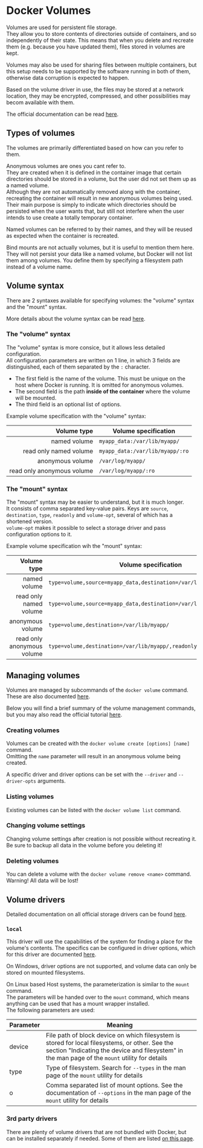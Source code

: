 # Docker Volumes

Volumes are used for persistent file storage.  
They allow you to store contents of directories outside of containers, and so independently of their state.
This means that when you delete and recreate them (e.g. because you have updated them), files stored in volumes are kept.

Volumes may also be used for sharing files between multiple containers, but this setup needs to be supported by the software running in both of them, otherwise data corruption is expected to happen.

Based on the volume driver in use, the files may be stored at a network location, they may be encrypted, compressed, and other possibilities may becom available with them.

The official documentation can be read [here](https://docs.docker.com/storage/volumes/).

## Types of volumes

The volumes are primarily differentiated based on how can you refer to them.

Anonymous volumes are ones you cant refer to.  
They are created when it is defined in the container image that certain directories should be stored in a volume, but the user did not set them up as a named volume.  
Although they are not automatically removed along with the container, recreating the container will result in new anonymous volumes being used.  
Their main purpose is simply to indicate which directories should be persisted when the user wants that, but still not interfere when the user intends to use create a totally temporary container.

Named volumes can be referred to by their names, and they will be reused as expected when the container is recreated.

Bind mounts are not actually volumes, but it is useful to mention them here.  
They will not persist your data like a named volume, but Docker will not list them among volumes.
You define them by specifying a filesystem path instead of a volume name.

## Volume syntax

There are 2 syntaxes available for specifying volumes: the "volume" syntax and the "mount" syntax.

More details about the volume syntax can be read [here](https://docs.docker.com/storage/volumes/#choose-the--v-or---mount-flag).

### The "volume" syntax

The "volume" syntax is more consice, but it allows less detailed configuration.  
All configuration parameters are written on 1 line, in which 3 fields are distinguished, each of them separated by the `:` character.
- The first field is the name of the volume. This must be unique on the host where Docker is running. It is omitted for anonymous volumes.
- The second field is the path **inside of the container** where the volume will be mounted.
- The third field is an optional list of options.

Example volume specification with the "volume" syntax:

|Volume type|Volume specification|
|---:|---|
|named volume|`myapp_data:/var/lib/myapp/`|
|read only named volume|`myapp_data:/var/lib/myapp/:ro`|
|anonymous volume|`/var/log/myapp/`|
|read only anonymous volume|`/var/log/myapp/:ro`|

### The "mount" syntax

The "mount" syntax may be easier to understand, but it is much longer.  
It consists of comma separated key-value pairs.
Keys are `source`, `destination`, `type`, `readonly` and `volume-opt`, several of which has a shortened version.  
`volume-opt` makes it possible to select a storage driver and pass configuration options to it. 

Example volume specification wih the "mount" syntax:

|Volume type|Volume specification|
|---:|---|
|named volume|`type=volume,source=myapp_data,destination=/var/lib/myapp/`|
|read only named volume|`type=volume,source=myapp_data,destination=/var/lib/myapp/,readonly`|
|anonymous volume|`type=volume,destination=/var/lib/myapp/`|
|read only anonymous volume|`type=volume,destination=/var/lib/myapp/,readonly`|

## Managing volumes

Volumes are managed by subcommands of the `docker volume` command. These are also documented [here](https://docs.docker.com/engine/reference/commandline/volume/).

Below you will find a brief summary of the volume management commands, but you may also read the official tutorial [here](https://docs.docker.com/network/network-tutorial-standalone/).

### Creating volumes

Volumes can be created with the `docker volume create [options] [name]` command.  
Omitting the `name` parameter will result in an anonymous volume being created.

A specific driver and driver options can be set with the `--driver` and `--driver-opts` arguments.

### Listing volumes
Existing volumes can be listed with the `docker volume list` command.

### Changing volume settings
Changing volume settings after creation is not possible without recreating it.  
Be sure to backup all data in the volume before you deleting it!

### Deleting volumes
You can delete a volume with the `docker volume remove <name>` command.  
Warning! All data will be lost!

## Volume drivers

Detailed documentation on all official storage drivers can be found [here](https://docs.docker.com/storage/storagedriver/).

### `local`
This driver will use the capabilities of the system for finding a place for the volume's contents. The specifics can be configured in driver options, which for this driver are documented [here](https://docs.docker.com/engine/reference/commandline/volume_create/#opt).

On Windows, driver options are not supported, and volume data can only be stored on mounted filesystems.

On Linux based Host systems, the parameterization is similar to the `mount` command.  
The parameters will be handed over to the `mount` command, which means anything can be used that has a mount wrapper installed.  
The following parameters are used:

|Parameter|Meaning|
|---|---|
|device|File path of block device on which filesystem is stored for local filesystems, or other. See the section "Indicating the device and filesystem" in the man page of the `mount` utility for details|
|type|Type of filesystem. Search for `--types` in the man page of the `mount` utility for details|
|o|Comma separated list of mount options. See the documentation of `--options` in the man page of the `mount` utility for details|

[comment]: <> (This driver will store files of the volume in their original form on the local filesystem inside Docker's technical directory, usually `/var/lib/docker/volumes`.)


### 3rd party drivers

There are plenty of volume drivers that are not bundled with Docker, but can be installed separately if needed.
Some of them are listed [on this page](https://docs.docker.com/engine/extend/legacy_plugins/#volume-plugins).
